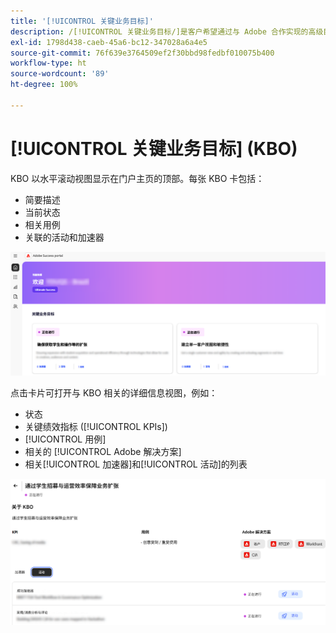 ```yaml
---
title: '[!UICONTROL 关键业务目标]'
description: /[!UICONTROL 关键业务目标/]是客户希望通过与 Adobe 合作实现的高级目标。
exl-id: 1798d438-caeb-45a6-bc12-347028a6a4e5
source-git-commit: 76f639e3764509ef2f30bbd98fedbf010075b400
workflow-type: ht
source-wordcount: '89'
ht-degree: 100%

---
```


# [!UICONTROL 关键业务目标] (KBO)

KBO 以水平滚动视图显示在门户主页的顶部。每张 KBO 卡包括：

* 简要描述
* 当前状态
* 相关用例
* 关联的活动和加速器

![kbo-home-page](/help/adobe-success-portal/assets/kbo-home-page.png)

点击卡片可打开与 KBO 相关的详细信息视图，例如：

* 状态
* 关键绩效指标 ([!UICONTROL KPIs])
* [!UICONTROL 用例]
* 相关的 [!UICONTROL Adobe 解决方案]
* 相关[!UICONTROL 加速器]和[!UICONTROL 活动]的列表

![about-kbo-example](/help/adobe-success-portal/assets/about-kbo-example.png)
